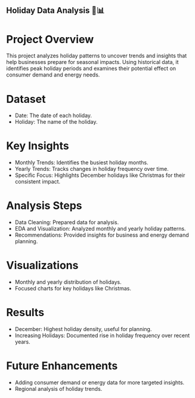
## Holiday Data Analysis 🎉📊 ##

# Project Overview
This project analyzes holiday patterns to uncover trends and insights that help businesses prepare for seasonal impacts. Using historical data, it identifies peak holiday periods and examines their potential effect on consumer demand and energy needs.

# Dataset
- Date: The date of each holiday.
- Holiday: The name of the holiday.
  
# Key Insights
- Monthly Trends: Identifies the busiest holiday months.
- Yearly Trends: Tracks changes in holiday frequency over time.
- Specific Focus: Highlights December holidays like Christmas for their consistent impact.

# Analysis Steps
- Data Cleaning: Prepared data for analysis.
- EDA and Visualization: Analyzed monthly and yearly holiday patterns.
- Recommendations: Provided insights for business and energy demand planning.

# Visualizations
- Monthly and yearly distribution of holidays.
- Focused charts for key holidays like Christmas.

# Results
- December: Highest holiday density, useful for planning.
- Increasing Holidays: Documented rise in holiday frequency over recent years.

# Future Enhancements
- Adding consumer demand or energy data for more targeted insights.
- Regional analysis of holiday trends.

